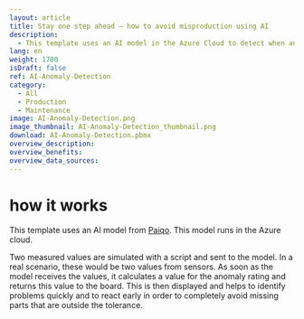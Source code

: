 ```yaml
---
layout: article
title: Stay one step ahead – how to avoid misproduction using AI
description: 
  - This template uses an AI model in the Azure Cloud to detect when an anomaly occurs in production, increasing the likelihood of a misproduction. To do this, two measured values are sent to an AI model and checked for anomalies using the JSON data source. This value serves as an indicator for the quality of the production and allows you to detect and avoid misproduction in time. The Dahsboard shows you negative values in an easily understandable way and at a glance, so that employees and co-workers can react independently and immediately to avoid faulty production parts. Save time and costs in your production and download our template for free.
lang: en
weight: 1700
isDraft: false
ref: AI-Anomaly-Detection
category:
  - All
  - Production
  - Maintenance
image: AI-Anomaly-Detection.png
image_thumbnail: AI-Anomaly-Detection_thumbnail.png
download: AI-Anomaly-Detection.pbmx
overview_description:
overview_benefits:
overview_data_sources:
---
```

# how it works

This template uses an AI model from [Paiqo](https://paiqo.com/de/). This model runs in the Azure cloud. 

Two measured values are simulated with a script and sent to the model. In a real scenario, these would be two values from sensors. As soon as the model receives the values, it calculates a value for the anomaly rating and returns this value to the board. This is then displayed and helps to identify problems quickly and to react early in order to completely avoid missing parts that are outside the tolerance.
